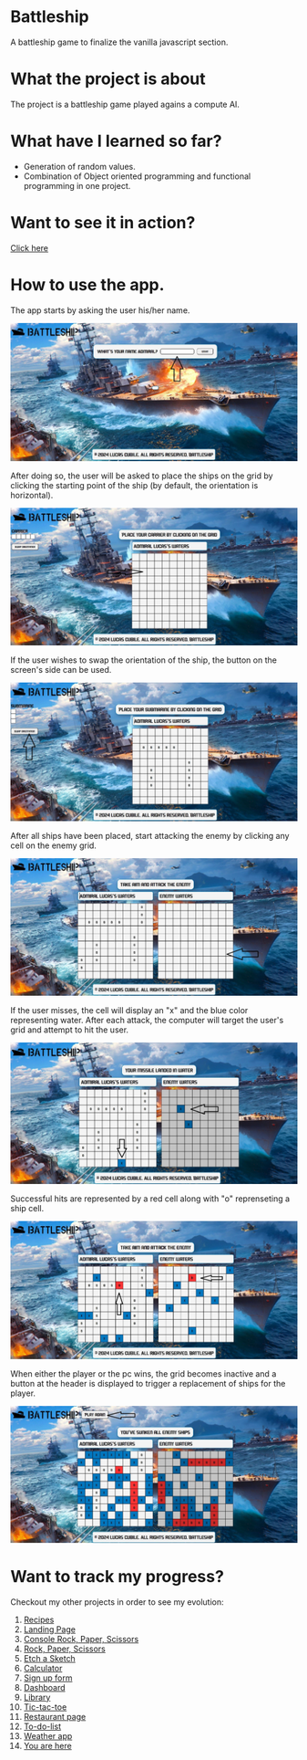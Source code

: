 # Battleship

A battleship game to finalize the vanilla javascript section.

# What the project is about

The project is a battleship game played agains a compute AI.

# What have I learned so far?

<ul>
  <li>Generation of random values.</li>
  <li>Combination of Object oriented programming and functional programming in one project.</li>
</ul>

# Want to see it in action?

<a href="https://hroglardev.github.io/Battleship/" target="_blank">Click here</a>

# How to use the app.

The app starts by asking the user his/her name.

<img src="./docs-images/01-landing.JPG"/>

After doing so, the user will be asked to place the ships on the grid by clicking the starting point of the ship (by default, the orientation is horizontal).

<img src="./docs-images/02-placeship.JPG"/>

If the user wishes to swap the orientation of the ship, the button on the screen's side can be used.

<img src="./docs-images/03-swaporientation.JPG"/>

After all ships have been placed, start attacking the enemy by clicking any cell on the enemy grid.

<img src="./docs-images/04-attackenemy.JPG"/>

If the user misses, the cell will display an "x" and the blue color representing water. After each attack, the computer will target the user's grid and attempt to hit the user.

<img src="./docs-images/05-receiveenemy-attack.JPG"/>

Successful hits are represented by a red cell along with "o" reprenseting a ship cell.

<img src="./docs-images/06-hittarget.JPG"/>

When either the player or the pc wins, the grid becomes inactive and a button at the header is displayed to trigger a replacement of ships for the player.

<img src="./docs-images/07-gameover.JPG"/>

# Want to track my progress?

Checkout my other projects in order to see my evolution:

<ol>
  <li><a href="https://github.com/hroglardev/odin-recipes" target="_blank">Recipes</a></li>
  <li><a href="https://github.com/hroglardev/Odin-landing-page" target="_blank">Landing Page</a></li>
  <li><a href="https://github.com/hroglardev/Rock-Paper-Scissors-TOP-Console" target="_blank">Console Rock, Paper, Scissors</a></li>
  <li><a href="https://github.com/hroglardev/Rock-Paper-Scissors-TOP" target="_blank">Rock, Paper, Scissors</a></li>
  <li><a href="https://github.com/hroglardev/Etch-a-Sketch" target="_blank">Etch a Sketch</a></li>
  <li><a href="https://github.com/hroglardev/Calculator" target="_blank">Calculator</a></li>
  <li><a href="https://github.com/hroglardev/Sign-up-form-TOP" target="_blank">Sign up form</a></li>
  <li><a href="https://github.com/hroglardev/Dashboard" target="_blank">Dashboard</a></li>
  <li><a href="https://github.com/hroglardev/Library" target="_blank">Library</a></li>
  <li><a href="https://github.com/hroglardev/Tic-tac-toe" target="_blank">Tic-tac-toe</a></li>
  <li><a href="https://github.com/hroglardev/Restaurant-page" target="_blank">Restaurant page</a></li>
  <li><a href="https://github.com/hroglardev/To-do-list-js" target="_blank">To-do-list</a></li>
  <li><a href="https://github.com/hroglardev/Weather-app" target="_blank">Weather app</a></li>
  <li><a href="https://github.com/hroglardev/Weather-app" target="_blank">You are here</a></li>
</ol>
